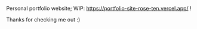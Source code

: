 Personal portfolio website; WIP: https://portfolio-site-rose-ten.vercel.app/ !

Thanks for checking me out :)
